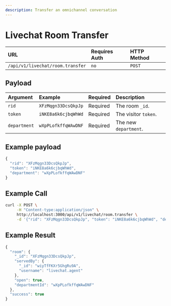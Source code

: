 ```yaml
---
description: Transfer an omnichannel conversation
---
```


# Livechat Room Transfer

| URL | Requires Auth | HTTP Method |
| :--- | :--- | :--- |
| `/api/v1/livechat/room.transfer` | `no` | `POST` |

## Payload

| Argument | Example | Required | Description |
| :--- | :--- | :--- | :--- |
| `rid` | `XFzMqgn33DcsQkpJp` | Required | The room `_id`. |
| `token` | `iNKE8a6k6cjbqWhWd` | Required | The visitor `token`. |
| `department` | `wXpPLofkffqWAwDNF` | Required | The new `department`. |

## Example payload

```javascript
{
  "rid": "XFzMqgn33DcsQkpJp",
  "token": "iNKE8a6k6cjbqWhWd",
  "department": "wXpPLofkffqWAwDNF"
}
```

## Example Call

```bash
curl -X POST \
     -H "Content-type:application/json" \
     http://localhost:3000/api/v1/livechat/room.transfer \
     -d '{"rid": "XFzMqgn33DcsQkpJp", "token": "iNKE8a6k6cjbqWhWd", "department": "wXpPLofkffqWAwDNF"}'
```

## Example Result

```javascript
{
  "room": {
    "_id": "XFzMqgn33DcsQkpJp",
    "servedBy": {
      "_id": "wiyTfFKXr5GhgRu9A",
      "username": "livechat.agent"
    },
    "open": true,
    "departmentId": "wXpPLofkffqWAwDNF"
  },
  "success": true
}
```

